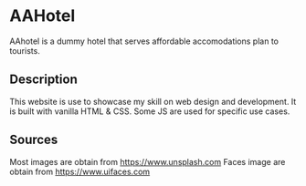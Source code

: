 # AAHotel

AAhotel is a dummy hotel that serves affordable accomodations plan to tourists.

## Description

This website is use to showcase my skill on web design and development. It is built with vanilla HTML & CSS. Some JS are used for specific use cases.

## Sources

Most images are obtain from https://www.unsplash.com
Faces image are obtain from https://www.uifaces.com
